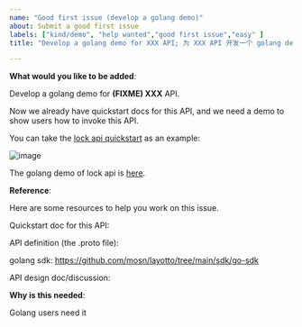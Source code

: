 ```yaml
---
name: "Good first issue (develop a golang demo)"
about: Submit a good first issue
labels: ["kind/demo", "help wanted","good first issue","easy" ]
title: "Develop a golang demo for XXX API; 为 XXX API 开发一个 golang demo"

---
```

<!-- Please only use this template for submitting good first issues -->

**What would you like to be added**:

Develop a golang demo for **(FIXME) XXX** API.

Now we already have quickstart docs for this API, and we need a demo to show users how to invoke this API.  

You can take the [lock api quickstart](https://mosn.io/layotto/en-US/docs/start/lock/start) as an example:

![image](https://user-images.githubusercontent.com/26001097/199906600-d4c92b5e-7b93-4e61-96ca-91c9d96edc04.png)

The golang demo of lock api is [here](https://github.com/mosn/layotto/blob/main/demo/lock/common/client.go).

**Reference**:

Here are some resources to help you work on this issue.

Quickstart doc for this API:

API definition (the .proto file):

golang sdk: https://github.com/mosn/layotto/tree/main/sdk/go-sdk

API design doc/discussion:

**Why is this needed**:

Golang users need it